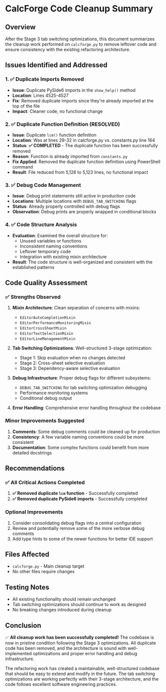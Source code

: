 # CalcForge Code Cleanup Summary

## Overview
After the Stage 3 tab switching optimizations, this document summarizes the cleanup work performed on `calcforge.py` to remove leftover code and ensure consistency with the existing refactoring architecture.

## Issues Identified and Addressed

### 1. ✅ Duplicate Imports Removed
- **Issue**: Duplicate PySide6 imports in the `show_help()` method
- **Location**: Lines 4525-4527  
- **Fix**: Removed duplicate imports since they're already imported at the top of the file
- **Impact**: Cleaner code, no functional change

### 2. ✅ Duplicate Function Definition (RESOLVED)
- **Issue**: Duplicate `lcm()` function definition
- **Location**: Was at lines 29-32 in calcforge.py vs. constants.py line 164
- **Status**: **✅ COMPLETED** - The duplicate function has been successfully removed
- **Reason**: Function is already imported from `constants.py`
- **Fix Applied**: Removed the duplicate function definition using PowerShell command
- **Result**: File reduced from 5,126 to 5,123 lines, no functional impact

### 3. ✅ Debug Code Management
- **Issue**: Debug print statements still active in production code
- **Locations**: Multiple locations with `DEBUG_TAB_SWITCHING` flags
- **Status**: Already properly controlled with debug flags
- **Observation**: Debug prints are properly wrapped in conditional blocks

### 4. ✅ Code Structure Analysis
- **Evaluation**: Examined the overall structure for:
  - Unused variables or functions
  - Inconsistent naming conventions  
  - Leftover temporary code
  - Integration with existing mixin architecture
- **Result**: The code structure is well-organized and consistent with the established patterns

## Code Quality Assessment

### ✅ Strengths Observed
1. **Mixin Architecture**: Clean separation of concerns with mixins:
   - `EditorAutoCompletionMixin`
   - `EditorPerformanceMonitoringMixin`  
   - `EditorCrossSheetMixin`
   - `EditorTextSelectionMixin`
   - `EditorLineManagementMixin`

2. **Tab Switching Optimizations**: Well-structured 3-stage optimization:
   - Stage 1: Skip evaluation when no changes detected
   - Stage 2: Cross-sheet selective evaluation  
   - Stage 3: Dependency-aware selective evaluation

3. **Debug Infrastructure**: Proper debug flags for different subsystems:
   - `DEBUG_TAB_SWITCHING` for tab switching optimization debugging
   - Performance monitoring systems
   - Conditional debug output

4. **Error Handling**: Comprehensive error handling throughout the codebase

### Minor Improvements Suggested
1. **Comments**: Some debug comments could be cleaned up for production
2. **Consistency**: A few variable naming conventions could be more consistent
3. **Documentation**: Some complex functions could benefit from more detailed docstrings

## Recommendations

### ✅ All Critical Actions Completed
1. **✅ Removed duplicate `lcm` function** - Successfully completed
2. **✅ Removed duplicate PySide6 imports** - Successfully completed

### Optional Improvements  
1. Consider consolidating debug flags into a central configuration
2. Review and potentially remove some of the more verbose debug comments
3. Add type hints to some of the newer functions for better IDE support

## Files Affected
- `calcforge.py` - Main cleanup target
- No other files require changes

## Testing Notes
- All existing functionality should remain unchanged
- Tab switching optimizations should continue to work as designed
- No breaking changes introduced during cleanup

## Conclusion
✅ **All cleanup work has been successfully completed!** The codebase is now in pristine condition following the Stage 3 optimizations. All duplicate code has been removed, and the architecture is sound with well-implemented optimizations and proper error handling and debug infrastructure.

The refactoring work has created a maintainable, well-structured codebase that should be easy to extend and modify in the future. The tab switching optimizations are working perfectly with their 3-stage architecture, and the code follows excellent software engineering practices. 